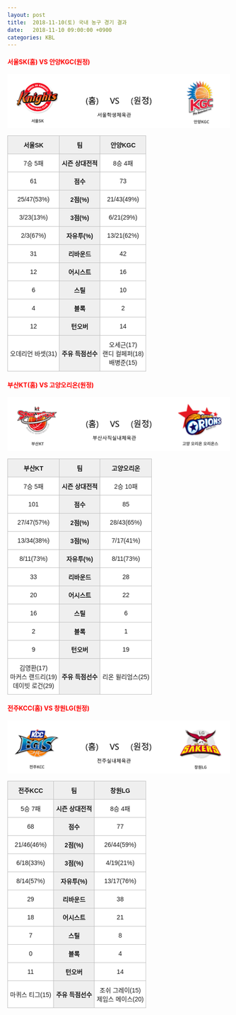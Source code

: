 ```yaml
---
layout: post
title:  2018-11-10(토) 국내 농구 경기 결과
date:   2018-11-10 09:00:00 +0900
categories: KBL
---
```


#### <span style="color:red"> 서울SK(홈) VS 안양KGC(원정) </span>
![서울SK_안양KGC.png](../images/kbl/match/서울SK_안양KGC.png)

<style type="text/css">
.tg  {border-collapse:collapse;border-spacing:0;}
.tg td{font-family:Arial, sans-serif;font-size:14px;padding:10px 5px;border-style:solid;border-width:1px;overflow:hidden;word-break:normal;border-color:#c0c0c0;}
.tg th{font-family:Arial, sans-serif;font-size:14px;font-weight:normal;padding:10px 5px;border-style:solid;border-width:1px;overflow:hidden;word-break:normal;border-color:#c0c0c0;}
.tg .tg-dcpn{background-color:#ffffff;border-color:#c0c0c0;text-align:center;vertical-align:middle}
.tg .tg-txr3{background-color:#ffffff;border-color:#c0c0c0;text-align:center;vertical-align:middle}
.tg .tg-o8le{background-color:#efefef;border-color:#c0c0c0;text-align:center;vertical-align:middle}
.tg .tg-rr9t{font-weight:bold;background-color:#efefef;border-color:#c0c0c0;text-align:center;vertical-align:middle}
.tg .tg-wazi{background-color:#efefef;border-color:#c0c0c0;text-align:center;vertical-align:middle}
</style>

<table class="tg">
  <tr>
    <th class="tg-rr9t">서울SK</th>
    <th class="tg-rr9t">팀</th>
    <th class="tg-rr9t">안양KGC</th>
  </tr>
  <tr>
    <td class="tg-dcpn">7승 5패</td>
    <td class="tg-rr9t">시즌 상대전적</td>
    <td class="tg-dcpn">8승 4패</td>
  </tr>
  <tr>
    <td class="tg-dcpn">61</td>
    <td class="tg-rr9t">점수</td>
    <td class="tg-dcpn">73</td>
  </tr>
  <tr>
    <td class="tg-dcpn">25/47(53%)</td>
    <td class="tg-rr9t">2점(%)</td>
    <td class="tg-dcpn">21/43(49%)</td>
  </tr>
  <tr>
    <td class="tg-dcpn">3/23(13%)</td>
    <td class="tg-rr9t">3점(%)</td>
    <td class="tg-dcpn">6/21(29%)</td>
  </tr>
  <tr>
    <td class="tg-dcpn">2/3(67%)</td>
    <td class="tg-rr9t">자유투(%)</td>
    <td class="tg-dcpn">13/21(62%)</td>
  </tr>
  <tr>
    <td class="tg-dcpn">31</td>
    <td class="tg-rr9t">리바운드</td>
    <td class="tg-dcpn">42</td>
  </tr>
  <tr>
    <td class="tg-dcpn">12</td>
    <td class="tg-rr9t">어시스트</td>
    <td class="tg-dcpn">16</td>
  </tr>
  <tr>
    <td class="tg-dcpn">6</td>
    <td class="tg-rr9t">스틸</td>
    <td class="tg-dcpn">10</td>
  </tr>
  <tr>
    <td class="tg-dcpn">4</td>
    <td class="tg-rr9t">블록</td>
    <td class="tg-dcpn">2</td>
  </tr>
  <tr>
    <td class="tg-dcpn">12</td>
    <td class="tg-rr9t">턴오버</td>
    <td class="tg-dcpn">14</td>
  </tr>
  <tr>
    <td class="tg-dcpn">오데리언 바셋(31)</td>
    <td class="tg-rr9t">주유 득점선수</td>
    <td class="tg-dcpn">오세근(17)<br>랜디 컬페퍼(18)<br>배병준(15)</td>
  </tr>
</table>

#### <span style="color:red"> 부산KT(홈) VS 고양오리온(원정) </span>
![부산KT_고양오리온.png](../images/kbl/match/부산KT_고양오리온.png)

<style type="text/css">
.tg  {border-collapse:collapse;border-spacing:0;}
.tg td{font-family:Arial, sans-serif;font-size:14px;padding:10px 5px;border-style:solid;border-width:1px;overflow:hidden;word-break:normal;border-color:#c0c0c0;}
.tg th{font-family:Arial, sans-serif;font-size:14px;font-weight:normal;padding:10px 5px;border-style:solid;border-width:1px;overflow:hidden;word-break:normal;border-color:#c0c0c0;}
.tg .tg-dcpn{background-color:#ffffff;border-color:#c0c0c0;text-align:center;vertical-align:middle}
.tg .tg-txr3{background-color:#ffffff;border-color:#c0c0c0;text-align:center;vertical-align:middle}
.tg .tg-o8le{background-color:#efefef;border-color:#c0c0c0;text-align:center;vertical-align:middle}
.tg .tg-rr9t{font-weight:bold;background-color:#efefef;border-color:#c0c0c0;text-align:center;vertical-align:middle}
.tg .tg-wazi{background-color:#efefef;border-color:#c0c0c0;text-align:center;vertical-align:middle}
</style>

<table class="tg">
  <tr>
    <th class="tg-rr9t">부산KT</th>
    <th class="tg-rr9t">팀</th>
    <th class="tg-rr9t">고양오리온</th>
  </tr>
  <tr>
    <td class="tg-dcpn">7승 5패</td>
    <td class="tg-rr9t">시즌 상대전적</td>
    <td class="tg-dcpn">2승 10패</td>
  </tr>
  <tr>
    <td class="tg-dcpn">101</td>
    <td class="tg-rr9t">점수</td>
    <td class="tg-dcpn">85</td>
  </tr>
  <tr>
    <td class="tg-dcpn">27/47(57%)</td>
    <td class="tg-rr9t">2점(%)</td>
    <td class="tg-dcpn">28/43(65%)</td>
  </tr>
  <tr>
    <td class="tg-dcpn">13/34(38%)</td>
    <td class="tg-rr9t">3점(%)</td>
    <td class="tg-dcpn">7/17(41%)</td>
  </tr>
  <tr>
    <td class="tg-dcpn">8/11(73%)</td>
    <td class="tg-rr9t">자유투(%)</td>
    <td class="tg-dcpn">8/11(73%)</td>
  </tr>
  <tr>
    <td class="tg-dcpn">33</td>
    <td class="tg-rr9t">리바운드</td>
    <td class="tg-dcpn">28</td>
  </tr>
  <tr>
    <td class="tg-dcpn">20</td>
    <td class="tg-rr9t">어시스트</td>
    <td class="tg-dcpn">22</td>
  </tr>
  <tr>
    <td class="tg-dcpn">16</td>
    <td class="tg-rr9t">스틸</td>
    <td class="tg-dcpn">6</td>
  </tr>
  <tr>
    <td class="tg-dcpn">2</td>
    <td class="tg-rr9t">블록</td>
    <td class="tg-dcpn">1</td>
  </tr>
  <tr>
    <td class="tg-dcpn">9</td>
    <td class="tg-rr9t">턴오버</td>
    <td class="tg-dcpn">19</td>
  </tr>
  <tr>
    <td class="tg-dcpn">김영환(17)<br>마커스 랜드리(19)<br>데이빗 로건(29)</td>
    <td class="tg-rr9t">주유 득점선수</td>
    <td class="tg-dcpn">리온 윌리엄스(25)</td>
  </tr>
</table>

#### <span style="color:red"> 전주KCC(홈) VS 창원LG(원정) </span>
![전주KCC_창원LG.png](../images/kbl/match/전주KCC_창원LG.png)

<style type="text/css">
.tg  {border-collapse:collapse;border-spacing:0;}
.tg td{font-family:Arial, sans-serif;font-size:14px;padding:10px 5px;border-style:solid;border-width:1px;overflow:hidden;word-break:normal;border-color:#c0c0c0;}
.tg th{font-family:Arial, sans-serif;font-size:14px;font-weight:normal;padding:10px 5px;border-style:solid;border-width:1px;overflow:hidden;word-break:normal;border-color:#c0c0c0;}
.tg .tg-dcpn{background-color:#ffffff;border-color:#c0c0c0;text-align:center;vertical-align:middle}
.tg .tg-txr3{background-color:#ffffff;border-color:#c0c0c0;text-align:center;vertical-align:middle}
.tg .tg-o8le{background-color:#efefef;border-color:#c0c0c0;text-align:center;vertical-align:middle}
.tg .tg-rr9t{font-weight:bold;background-color:#efefef;border-color:#c0c0c0;text-align:center;vertical-align:middle}
.tg .tg-wazi{background-color:#efefef;border-color:#c0c0c0;text-align:center;vertical-align:middle}
</style>

<table class="tg">
  <tr>
    <th class="tg-rr9t">전주KCC</th>
    <th class="tg-rr9t">팀</th>
    <th class="tg-rr9t">창원LG</th>
  </tr>
  <tr>
    <td class="tg-dcpn">5승 7패</td>
    <td class="tg-rr9t">시즌 상대전적</td>
    <td class="tg-dcpn">8승 4패</td>
  </tr>
  <tr>
    <td class="tg-dcpn">68</td>
    <td class="tg-rr9t">점수</td>
    <td class="tg-dcpn">77</td>
  </tr>
  <tr>
    <td class="tg-dcpn">21/46(46%)</td>
    <td class="tg-rr9t">2점(%)</td>
    <td class="tg-dcpn">26/44(59%)</td>
  </tr>
  <tr>
    <td class="tg-dcpn">6/18(33%)</td>
    <td class="tg-rr9t">3점(%)</td>
    <td class="tg-dcpn">4/19(21%)</td>
  </tr>
  <tr>
    <td class="tg-dcpn">8/14(57%)</td>
    <td class="tg-rr9t">자유투(%)</td>
    <td class="tg-dcpn">13/17(76%)</td>
  </tr>
  <tr>
    <td class="tg-dcpn">29</td>
    <td class="tg-rr9t">리바운드</td>
    <td class="tg-dcpn">38</td>
  </tr>
  <tr>
    <td class="tg-dcpn">18</td>
    <td class="tg-rr9t">어시스트</td>
    <td class="tg-dcpn">21</td>
  </tr>
  <tr>
    <td class="tg-dcpn">7</td>
    <td class="tg-rr9t">스틸</td>
    <td class="tg-dcpn">8</td>
  </tr>
  <tr>
    <td class="tg-dcpn">0</td>
    <td class="tg-rr9t">블록</td>
    <td class="tg-dcpn">4</td>
  </tr>
  <tr>
    <td class="tg-dcpn">11</td>
    <td class="tg-rr9t">턴오버</td>
    <td class="tg-dcpn">14</td>
  </tr>
  <tr>
    <td class="tg-dcpn">마퀴스 티그(15)</td>
    <td class="tg-rr9t">주유 득점선수</td>
    <td class="tg-dcpn">조쉬 그레이(15)<br>제임스 메이스(20)</td>
  </tr>
</table>
